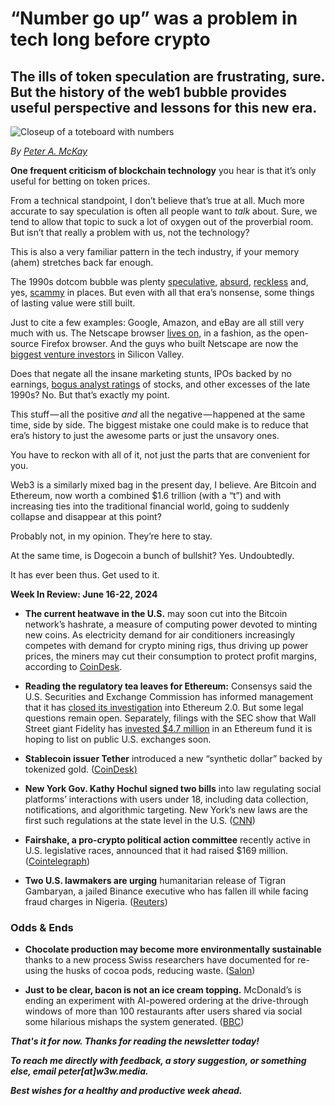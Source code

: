 # “Number go up” was a problem in tech long before crypto
## The ills of token speculation are frustrating, sure. But the history of the web1 bubble provides useful perspective and lessons for this new era.

![Closeup of a toteboard with numbers](https://miro.medium.com/v2/resize:fit:4800/format:webp/1*bw-7SoRedfN-qY2xuU_RLw.jpeg)

_By_ [_Peter A. McKay_](https://pmckay.com)

**One frequent criticism of blockchain technology** you hear is that it’s only useful for betting on token prices.

From a technical standpoint, I don’t believe that’s true at all. Much more accurate to say speculation is often all people want to _talk_ about. Sure, we tend to allow that topic to suck a lot of oxygen out of the proverbial room. But isn’t that really a problem with us, not the technology?

This is also a very familiar pattern in the tech industry, if your memory (ahem) stretches back far enough. 

The 1990s dotcom bubble was plenty [speculative](https://www.goldmansachs.com/our-firm/history/moments/2000-dot-com-bubble.html), [absurd](https://www.marketwatch.com/story/sock-puppet-kills-petscom), [reckless](https://www.youtube.com/watch?v=1FM1IRYaC5A&ab_channel=TheEconomicsArchives) and, yes, [scammy](https://money.cnn.com/2004/09/08/news/newsmakers/quattrone/) in places. But even with all that era’s nonsense, some things of lasting value were still built.

Just to cite a few examples: Google, Amazon, and eBay are all still very much with us. The Netscape browser [lives on](https://www.mozilla.org/en-US/about/history/), in a fashion, as the open-source Firefox browser. And the guys who built Netscape are now the [biggest venture investors](https://en.wikipedia.org/wiki/Andreessen_Horowitz) in Silicon Valley.

Does that negate all the insane marketing stunts, IPOs backed by no earnings, [bogus analyst ratings](https://money.cnn.com/2002/04/25/pf/investing/grubman/) of stocks, and other excesses of the late 1990s? No. But that’s exactly my point.

This stuff — all the positive *and* all the negative — happened at the same time, side by side. The biggest mistake one could make is to reduce that era’s history to just the awesome parts or just the unsavory ones.

You have to reckon with all of it, not just the parts that are convenient for you.

Web3 is a similarly mixed bag in the present day, I believe. Are Bitcoin and Ethereum, now worth a combined $1.6 trillion (with a “t”) and with increasing ties into the traditional financial world, going to suddenly collapse and disappear at this point? 

Probably not, in my opinion. They’re here to stay. 

At the same time, is Dogecoin a bunch of bullshit? Yes. Undoubtedly. 

It has ever been thus. Get used to it. 

**Week In Review: June 16-22, 2024**

*   **The current heatwave in the U.S.** may soon cut into the Bitcoin network’s hashrate, a measure of computing power devoted to minting new coins. As electricity demand for air conditioners increasingly competes with demand for crypto mining rigs, thus driving up power prices, the miners may cut their consumption to protect profit margins, according to [CoinDesk](https://www.coindesk.com/business/2024/06/18/bitcoin-hashrate-may-finally-slow-as-miners-face-scorching-summer-heatwaves/).

*   **Reading the regulatory tea leaves for Ethereum:** Consensys said the U.S. Securities and Exchange Commission has informed management that it has [closed its investigation](https://www.theblock.co/post/301270/sec-closed-the-book-on-its-ethereum-2-0-investigation-but-legal-questions-remain) into Ethereum 2.0. But some legal questions remain open. Separately, filings with the SEC show that Wall Street giant Fidelity has [invested $4.7 million](https://www.theblock.co/post/301289/asset-management-giant-fidelity-discloses-4-7-million-seed-investment-in-ethereum-etf-sec-filing) in an Ethereum fund it is hoping to list on public U.S. exchanges soon.

*   **Stablecoin issuer Tether** introduced a new “synthetic dollar” backed by tokenized gold. ([CoinDesk)](https://www.msn.com/en-us/money/markets/tether-debuts-new-synthetic-dollar-backed-by-tokenized-gold-in-tokenization-push/ar-BB1onHWD)

*   **New York Gov. Kathy Hochul signed two bills** into law regulating social platforms’ interactions with users under 18, including data collection, notifications, and algorithmic targeting. New York’s new laws are the first such regulations at the state level in the U.S. ([CNN](https://www.msn.com/en-us/news/politics/new-york-governor-signs-bill-regulating-social-media-algorithms-in-a-us-first/ar-BB1oBaHp))

*   **Fairshake, a pro-crypto political action committee** recently active in U.S. legislative races, announced that it had raised $169 million. ([Cointelegraph](https://cointelegraph.com/news/crypto-super-pac-donation-jump-crypto))

*   **Two U.S. lawmakers are urging** humanitarian release of Tigran Gambaryan, a jailed Binance executive who has fallen ill while facing fraud charges in Nigeria. ([Reuters](https://www.msn.com/en-us/news/world/us-lawmakers-urge-embassy-in-nigeria-to-seek-humanitarian-release-of-binance-executive/ar-BB1oEuSA))

### Odds & Ends

*   **Chocolate production may become more environmentally sustainable** thanks to a new process Swiss researchers have documented for re-using the husks of cocoa pods, reducing waste. ([Salon](https://www.salon.com/2024/06/15/scientists-have-found-a-use-for-cocoa-pod-scraps-it-could-change-the-future-of-chocolate/))

*   **Just to be clear, bacon is not an ice cream topping.** McDonald’s is ending an experiment with AI-powered ordering at the drive-through windows of more than 100 restaurants after users shared via social some hilarious mishaps the system generated. ([BBC](https://www.bbc.com/news/articles/c722gne7qngo))

_**That's it for now. Thanks for reading the newsletter today!**_

_**To reach me directly with feedback, a story suggestion, or something else, email peter\[at\]w3w.media.**_

_**Best wishes for a healthy and productive week ahead.**_ 
